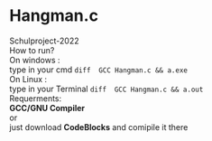 # Hangman.c
Schulproject-2022
<br>
How to run?
<br>
On windows :
<br>
type in your cmd ```diff  GCC Hangman.c && a.exe ```
<br>
On Linux :
<br>
type in your Terminal ```diff  GCC Hangman.c && a.out ```
<br>
Requerments:
<br>
**GCC/GNU Compiler**
<br>
or 
<br>
just download **CodeBlocks** and comipile it there
